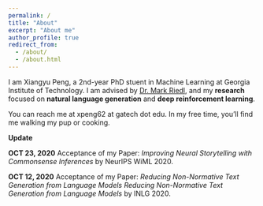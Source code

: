 ```yaml
---
permalink: /
title: "About"
excerpt: "About me"
author_profile: true
redirect_from: 
  - /about/
  - /about.html
---
```


I am Xiangyu Peng, a 2nd-year PhD stuent in Machine Learning at Georgia Institute of Technology. I am advised by [Dr. Mark Riedl](http://eilab.gatech.edu/), and my **research** focused on **natural language generation** and **deep reinforcement learning**.



You can reach me at xpeng62 at gatech dot edu. In my free time, you’ll find me walking my pup or cooking.


**Update**

**OCT 23, 2020** Acceptance of my Paper: _Improving Neural Storytelling with Commonsense Inferences_ by NeurIPS WiML 2020.

**OCT 12, 2020** Acceptance of my Paper: _Reducing Non-Normative Text Generation from Language Models Reducing Non-Normative Text Generation from Language Models_ by INLG 2020.
